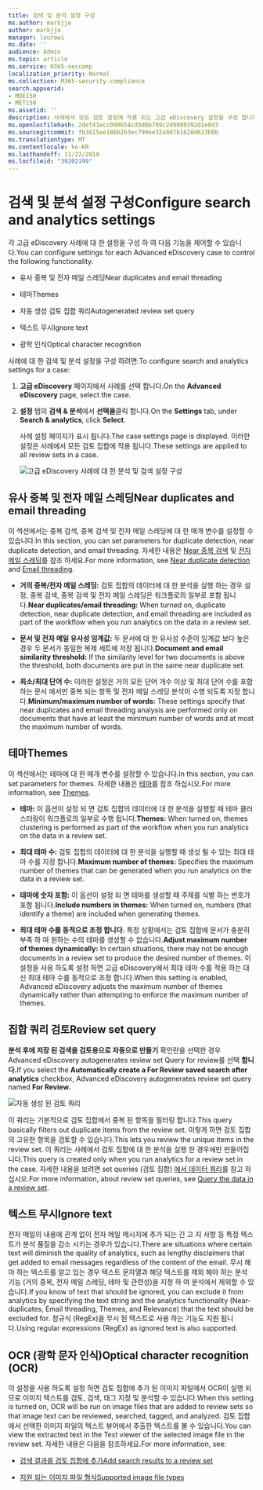 ```yaml
---
title: 검색 및 분석 설정 구성
ms.author: markjjo
author: markjjo
manager: laurawi
ms.date: ''
audience: Admin
ms.topic: article
ms.service: O365-seccomp
localization_priority: Normal
ms.collection: M365-security-compliance
search.appverid:
- MOE150
- MET150
ms.assetid: ''
description: 사례에서 모든 검토 설정에 적용 되는 고급 eDiscovery 설정을 구성 합니다. 여기에는 분석 및 OCR에 대 한 설정이 포함 됩니다.
ms.openlocfilehash: 2def41ecc090b54cd3d6b789c2d9890392d1e0d3
ms.sourcegitcommit: fb3815ee186b2b3ec790ee32a9d7b1628d623b0b
ms.translationtype: MT
ms.contentlocale: ko-KR
ms.lasthandoff: 11/22/2019
ms.locfileid: "39202199"
---
```

# <a name="configure-search-and-analytics-settings"></a><span data-ttu-id="75b5b-104">검색 및 분석 설정 구성</span><span class="sxs-lookup"><span data-stu-id="75b5b-104">Configure search and analytics settings</span></span>

<span data-ttu-id="75b5b-105">각 고급 eDiscovery 사례에 대 한 설정을 구성 하 여 다음 기능을 제어할 수 있습니다.</span><span class="sxs-lookup"><span data-stu-id="75b5b-105">You can configure settings for each Advanced eDiscovery case to control the following functionality.</span></span>

- <span data-ttu-id="75b5b-106">유사 중복 및 전자 메일 스레딩</span><span class="sxs-lookup"><span data-stu-id="75b5b-106">Near duplicates and email threading</span></span>

- <span data-ttu-id="75b5b-107">테마</span><span class="sxs-lookup"><span data-stu-id="75b5b-107">Themes</span></span>

- <span data-ttu-id="75b5b-108">자동 생성 검토 집합 쿼리</span><span class="sxs-lookup"><span data-stu-id="75b5b-108">Autogenerated review set query</span></span>

- <span data-ttu-id="75b5b-109">텍스트 무시</span><span class="sxs-lookup"><span data-stu-id="75b5b-109">Ignore text</span></span>

- <span data-ttu-id="75b5b-110">광학 인식</span><span class="sxs-lookup"><span data-stu-id="75b5b-110">Optical character recognition</span></span>

<span data-ttu-id="75b5b-111">사례에 대 한 검색 및 분석 설정을 구성 하려면:</span><span class="sxs-lookup"><span data-stu-id="75b5b-111">To configure search and analytics settings for a case:</span></span>

1. <span data-ttu-id="75b5b-112">**고급 eDiscovery** 페이지에서 사례를 선택 합니다.</span><span class="sxs-lookup"><span data-stu-id="75b5b-112">On the **Advanced eDiscovery** page, select the case.</span></span>

2. <span data-ttu-id="75b5b-113">**설정** 탭의 **검색 & 분석**에서 **선택을**클릭 합니다.</span><span class="sxs-lookup"><span data-stu-id="75b5b-113">On the **Settings** tab, under **Search & analytics**, click **Select**.</span></span>

   <span data-ttu-id="75b5b-114">사례 설정 페이지가 표시 됩니다.</span><span class="sxs-lookup"><span data-stu-id="75b5b-114">The case settings page is displayed.</span></span> <span data-ttu-id="75b5b-115">이러한 설정은 사례에서 모든 검토 집합에 적용 됩니다.</span><span class="sxs-lookup"><span data-stu-id="75b5b-115">These settings are applied to all review sets in a case.</span></span>

   ![고급 eDiscovery 사례에 대 한 분석 및 검색 설정 구성](media/AeDCaseSettings.png)

## <a name="near-duplicates-and-email-threading"></a><span data-ttu-id="75b5b-117">유사 중복 및 전자 메일 스레딩</span><span class="sxs-lookup"><span data-stu-id="75b5b-117">Near duplicates and email threading</span></span>

<span data-ttu-id="75b5b-118">이 섹션에서는 중복 검색, 중복 검색 및 전자 메일 스레딩에 대 한 매개 변수를 설정할 수 있습니다.</span><span class="sxs-lookup"><span data-stu-id="75b5b-118">In this section, you can set parameters for duplicate detection, near duplicate detection, and email threading.</span></span> <span data-ttu-id="75b5b-119">자세한 내용은 [Near 중복 검색](near-duplicates.md) 및 [전자 메일 스레딩](email-threading.md)를 참조 하세요.</span><span class="sxs-lookup"><span data-stu-id="75b5b-119">For more information, see [Near duplicate detection](near-duplicates.md) and [Email threading](email-threading.md).</span></span>

- <span data-ttu-id="75b5b-120">**거의 중복/전자 메일 스레딩:** 검토 집합의 데이터에 대 한 분석을 실행 하는 경우 설정, 중복 검색, 중복 검색 및 전자 메일 스레딩은 워크플로의 일부로 포함 됩니다.</span><span class="sxs-lookup"><span data-stu-id="75b5b-120">**Near duplicates/email threading:** When turned on, duplicate detection, near duplicate detection, and email threading are included as part of the workflow when you run analytics on the data in a review set.</span></span>

- <span data-ttu-id="75b5b-121">**문서 및 전자 메일 유사성 임계값:** 두 문서에 대 한 유사성 수준이 임계값 보다 높은 경우 두 문서가 동일한 복제 세트에 저장 됩니다.</span><span class="sxs-lookup"><span data-stu-id="75b5b-121">**Document and email similarity threshold:** If the similarity level for two documents is above the threshold, both documents are put in the same near duplicate set.</span></span>

- <span data-ttu-id="75b5b-122">**최소/최대 단어 수:** 이러한 설정은 거의 모든 단어 개수 이상 및 최대 단어 수를 포함 하는 문서 에서만 중복 되는 항목 및 전자 메일 스레딩 분석이 수행 되도록 지정 합니다.</span><span class="sxs-lookup"><span data-stu-id="75b5b-122">**Minimum/maximum number of words:** These settings specify that near duplicates and email threading analysis are performed only on documents that have at least the minimum number of words and at most the maximum number of words.</span></span>

## <a name="themes"></a><span data-ttu-id="75b5b-123">테마</span><span class="sxs-lookup"><span data-stu-id="75b5b-123">Themes</span></span>

<span data-ttu-id="75b5b-124">이 섹션에서는 테마에 대 한 매개 변수를 설정할 수 있습니다.</span><span class="sxs-lookup"><span data-stu-id="75b5b-124">In this section, you can set parameters for themes.</span></span> <span data-ttu-id="75b5b-125">자세한 내용은 [테마](themes-in-advanced-ediscovery.md)를 참조 하십시오.</span><span class="sxs-lookup"><span data-stu-id="75b5b-125">For more information, see [Themes](themes-in-advanced-ediscovery.md).</span></span>

- <span data-ttu-id="75b5b-126">**테마:** 이 옵션이 설정 되 면 검토 집합의 데이터에 대 한 분석을 실행할 때 테마 클러스터링이 워크플로의 일부로 수행 됩니다.</span><span class="sxs-lookup"><span data-stu-id="75b5b-126">**Themes:** When turned on, themes clustering is performed as part of the workflow when you run analytics on the data in a review set.</span></span>

- <span data-ttu-id="75b5b-127">**최대 테마 수:** 검토 집합의 데이터에 대 한 분석을 실행할 때 생성 될 수 있는 최대 테마 수를 지정 합니다.</span><span class="sxs-lookup"><span data-stu-id="75b5b-127">**Maximum number of themes:** Specifies the maximum number of themes that can be generated when you run analytics on the data in a review set.</span></span>

- <span data-ttu-id="75b5b-128">**테마에 숫자 포함:** 이 옵션이 설정 되 면 테마를 생성할 때 주제를 식별 하는 번호가 포함 됩니다.</span><span class="sxs-lookup"><span data-stu-id="75b5b-128">**Include numbers in themes:** When turned on, numbers (that identify a theme) are included when generating themes.</span></span> 

- <span data-ttu-id="75b5b-129">**최대 테마 수를 동적으로 조정 합니다.** 특정 상황에서는 검토 집합에 문서가 충분히 부족 하 여 원하는 수의 테마를 생성할 수 없습니다.</span><span class="sxs-lookup"><span data-stu-id="75b5b-129">**Adjust maximum number of themes dynamically:** In certain situations, there may not be enough documents in a review set to produce the desired number of themes.</span></span> <span data-ttu-id="75b5b-130">이 설정을 사용 하도록 설정 하면 고급 eDiscovery에서 최대 테마 수를 적용 하는 대신 최대 테마 수를 동적으로 조정 합니다.</span><span class="sxs-lookup"><span data-stu-id="75b5b-130">When this setting is enabled, Advanced eDiscovery adjusts the maximum number of themes dynamically rather than attempting to enforce the maximum number of themes.</span></span>

## <a name="review-set-query"></a><span data-ttu-id="75b5b-131">집합 쿼리 검토</span><span class="sxs-lookup"><span data-stu-id="75b5b-131">Review set query</span></span>

<span data-ttu-id="75b5b-132">**분석 후에 저장 된 검색을 검토용으로 자동으로 만들기** 확인란을 선택한 경우 Advanced eDiscovery autogenerates review set Query for review를 선택 **합니다.**</span><span class="sxs-lookup"><span data-stu-id="75b5b-132">If you select the **Automatically create a For Review saved search after analytics** checkbox, Advanced eDiscovery autogenerates review set query named **For Review.**</span></span> 

![자동 생성 된 검토 쿼리](media/AeDForReviewQuery.png)

<span data-ttu-id="75b5b-134">이 쿼리는 기본적으로 검토 집합에서 중복 된 항목을 필터링 합니다.</span><span class="sxs-lookup"><span data-stu-id="75b5b-134">This query basically filters out duplicate items from the review set.</span></span> <span data-ttu-id="75b5b-135">이렇게 하면 검토 집합의 고유한 항목을 검토할 수 있습니다.</span><span class="sxs-lookup"><span data-stu-id="75b5b-135">This lets you review the unique items in the review set.</span></span> <span data-ttu-id="75b5b-136">이 쿼리는 사례에서 검토 집합에 대 한 분석을 실행 한 경우에만 만들어집니다.</span><span class="sxs-lookup"><span data-stu-id="75b5b-136">This query is created only when you run analytics for a review set in the case.</span></span> <span data-ttu-id="75b5b-137">자세한 내용을 보려면 set queries (검토 집합) [에서 데이터 쿼리](review-set-search.md)를 참고 하십시오.</span><span class="sxs-lookup"><span data-stu-id="75b5b-137">For more information, about review set queries, see [Query the data in a review set](review-set-search.md).</span></span>

## <a name="ignore-text"></a><span data-ttu-id="75b5b-138">텍스트 무시</span><span class="sxs-lookup"><span data-stu-id="75b5b-138">Ignore text</span></span>

<span data-ttu-id="75b5b-139">전자 메일의 내용에 관계 없이 전자 메일 메시지에 추가 되는 긴 고 지 사항 등 특정 텍스트가 분석 품질을 감소 시키는 경우가 있습니다.</span><span class="sxs-lookup"><span data-stu-id="75b5b-139">There are situations where certain text will diminish the quality of analytics, such as lengthy disclaimers that get added to email messages regardless of the content of the email.</span></span> <span data-ttu-id="75b5b-140">무시 해야 하는 텍스트를 알고 있는 경우 텍스트 문자열과 해당 텍스트를 제외 해야 하는 분석 기능 (거의 중복, 전자 메일 스레딩, 테마 및 관련성)을 지정 하 여 분석에서 제외할 수 있습니다.</span><span class="sxs-lookup"><span data-stu-id="75b5b-140">If you know of text that should be ignored, you can exclude it from analytics by specifying the text string and the analytics functionality (Near-duplicates, Email threading, Themes, and Relevance) that the text should be excluded for.</span></span> <span data-ttu-id="75b5b-141">정규식 (RegEx)을 무시 된 텍스트로 사용 하는 기능도 지원 됩니다.</span><span class="sxs-lookup"><span data-stu-id="75b5b-141">Using regular expressions (RegEx) as ignored text is also supported.</span></span> 

## <a name="optical-character-recognition-ocr"></a><span data-ttu-id="75b5b-142">OCR (광학 문자 인식)</span><span class="sxs-lookup"><span data-stu-id="75b5b-142">Optical character recognition (OCR)</span></span>

<span data-ttu-id="75b5b-143">이 설정을 사용 하도록 설정 하면 검토 집합에 추가 된 이미지 파일에서 OCR이 실행 되므로 이미지 텍스트를 검토, 검색, 태그 지정 및 분석할 수 있습니다.</span><span class="sxs-lookup"><span data-stu-id="75b5b-143">When this setting is turned on, OCR will be run on image files that are added to review sets so that image text can be reviewed, searched, tagged, and analyzed.</span></span> <span data-ttu-id="75b5b-144">검토 집합에서 선택한 이미지 파일의 텍스트 뷰어에서 추출한 텍스트를 볼 수 있습니다.</span><span class="sxs-lookup"><span data-stu-id="75b5b-144">You can view the extracted text in the Text viewer of the selected image file in the review set.</span></span> <span data-ttu-id="75b5b-145">자세한 내용은 다음을 참조하세요.</span><span class="sxs-lookup"><span data-stu-id="75b5b-145">For more information, see:</span></span>

- [<span data-ttu-id="75b5b-146">검색 결과를 검토 집합에 추가</span><span class="sxs-lookup"><span data-stu-id="75b5b-146">Add search results to a review set</span></span>](add-data-to-review-set.md#optical-character-recognition)

- [<span data-ttu-id="75b5b-147">지원 되는 이미지 파일 형식</span><span class="sxs-lookup"><span data-stu-id="75b5b-147">Supported image file types</span></span>](supported-filetypes-ediscovery20.md#image)

